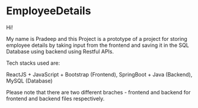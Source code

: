 # EmployeeDetails


Hi! 

My name is Pradeep and this Project is a prototype of a project for storing employee details by taking input from the frontend
and saving it in the SQL Database using backend using Restful APIs.

Tech stacks used are:

ReactJS + JavaScript + Bootstrap (Frontend),
SpringBoot + Java  (Backend),
MySQL (Database)

Please note that there are two different braches - frontend and backend for frontend and backend files respectively.
